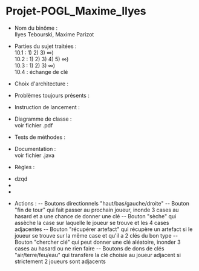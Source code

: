 # Projet-POGL_Maxime_Ilyes

* Nom du binôme : <br/>
Ilyes Tebourski, Maxime Parizot

* Parties du sujet traitées : <br/>
10.1 : 1) 2) 3) ∞) <br/>
10.2 : 1) 2) 3) 4) 5) ∞) <br/>
10.3 : 1) 2) 3) ∞) <br/>
10.4 : échange de clé

* Choix d'architecture : <br/>


* Problèmes toujours présents : <br/>


* Instruction de lancement : <br/>


* Diagramme de classe : <br/>
voir fichier .pdf

* Tests de méthodes : <br/>


* Documentation : <br/>
voir fichier .java

* Règles : <br/>
- dzqd
- 
-
* Actions :
-- Boutons directionnels "haut/bas/gauche/droite"
-- Bouton "fin de tour" qui fait passer au prochain joueur, inonde 3 cases au hasard et a une chance de donner une clé
-- Bouton "sèche" qui assèche la case sur laquelle le joueur se trouve et les 4 cases adjacentes
-- Bouton "récupérer artefact" qui récupère un artefact si le joueur se trouve sur la même case et qu'il a 2 clés du bon type
-- Bouton "chercher clé" qui peut donner une clé aléatoire, inonder 3 cases au hasard ou ne rien faire
-- Boutons de dons de clés "air/terre/feu/eau" qui transfère la clé choisie au joueur adjacent si strictement 2 joueurs sont adjacents
